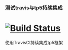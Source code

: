 ### 测试travis与tp5持续集成

[![Build Status](https://www.travis-ci.org/Jungle-Leung/travis-tp5.svg?branch=master)](https://www.travis-ci.org/Jungle-Leung/travis-tp5)
===============

使用TravisCI持续集成tp5框架
